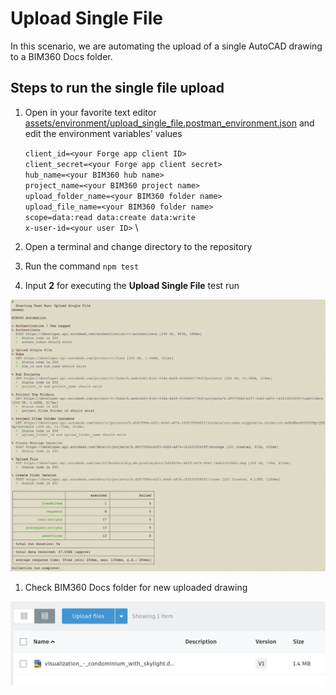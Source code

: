# Upload Single File

In this scenario, we are automating the upload of a single AutoCAD drawing to a BIM360 Docs folder.

## Steps to run the single file upload

1. Open in your favorite text editor [assets/environment/upload_single_file.postman_environment.json](../assets/environment/upload_single_file.postman_environment.json) and edit the environment variables' values

    ```client_id=<your Forge app client ID>``` \
    ```client_secret=<your Forge app client secret>``` \
    ```hub_name=<your BIM360 hub name>``` \
    ```project_name=<your BIM360 project name>``` \
    ```upload_folder_name=<your BIM360 folder name>``` \
    ```upload_file_name=<your BIM360 folder name>``` \
    ```scope=data:read data:create data:write``` \
    ```x-user-id=<your user ID>``` \

1. Open a terminal and change directory to the repository

1. Run the command `npm test`

1. Input **2** for executing the **Upload Single File** test run

![Newman Script](./media/newman_upload_single_file.png)

1. Check BIM360 Docs folder for new uploaded drawing

![BIM360 Docs Folder](./media/result_upload_single_file.png)